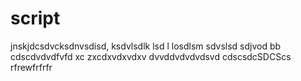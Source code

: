 # script
jnskjdcsdvcksdnvsdisd, ksdvlsdlk lsd l losdlsm sdvslsd sdjvod
bb
cdscdvdvdfvfd
xc zxcdxvdxvdxv
dvvddvdvdvdsvd
cdscsdcSDCScs
rfrewfrfrfr
